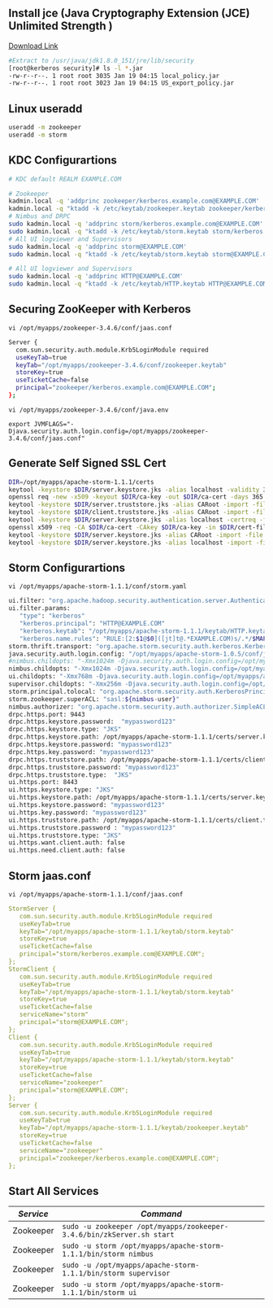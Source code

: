 ## Install jce (Java Cryptography Extension (JCE) Unlimited Strength )

[Download Link](http://www.oracle.com/technetwork/java/javase/downloads/jce8-download-2133166.html)  

```bash
#Extract to /usr/java/jdk1.8.0_151/jre/lib/security
[root@kerberos security]# ls -l *.jar
-rw-r--r--. 1 root root 3035 Jan 19 04:15 local_policy.jar
-rw-r--r--. 1 root root 3023 Jan 19 04:15 US_export_policy.jar
```

## Linux useradd

```bash
useradd -m zookeeper
useradd -m storm
```

## KDC Configurartions

```bash
# KDC default REALM EXAMPLE.COM

# Zookeeper
kadmin.local -q 'addprinc zookeeper/kerberos.example.com@EXAMPLE.COM'
kadmin.local -q "ktadd -k /etc/keytab/zookeeper.keytab zookeeper/kerberos.example.com@EXAMPLE.COM"
# Nimbus and DRPC
sudo kadmin.local -q 'addprinc storm/kerberos.example.com@EXAMPLE.COM'
sudo kadmin.local -q "ktadd -k /etc/keytab/storm.keytab storm/kerberos.example.com@EXAMPLE.COM"
# All UI logviewer and Supervisors
sudo kadmin.local -q 'addprinc storm@EXAMPLE.COM'
sudo kadmin.local -q "ktadd -k /etc/keytab/storm.keytab storm@EXAMPLE.COM"

# All UI logviewer and Supervisors
sudo kadmin.local -q 'addprinc HTTP@EXAMPLE.COM'
sudo kadmin.local -q "ktadd -k /etc/keytab/HTTP.keytab HTTP@EXAMPLE.COM"
```

## ​Securing ZooKeeper with Kerberos

`vi /opt/myapps/zookeeper-3.4.6/conf/jaas.conf`
```bash
Server {
  com.sun.security.auth.module.Krb5LoginModule required
  useKeyTab=true
  keyTab="/opt/myapps/zookeeper-3.4.6/conf/zookeeper.keytab"
  storeKey=true
  useTicketCache=false
  principal="zookeeper/kerberos.example.com@EXAMPLE.COM";
};
```

`vi /opt/myapps/zookeeper-3.4.6/conf/java.env`

`export JVMFLAGS="-Djava.security.auth.login.config=/opt/myapps/zookeeper-3.4.6/conf/jaas.conf"`


##  Generate Self Signed SSL Cert


```bash
DIR=/opt/myapps/apache-storm-1.1.1/certs
keytool -keystore $DIR/server.keystore.jks -alias localhost -validity 365 -keyalg RSA -genkey
openssl req -new -x509 -keyout $DIR/ca-key -out $DIR/ca-cert -days 365
keytool -keystore $DIR/server.truststore.jks -alias CARoot -import -file $DIR/ca-cert
keytool -keystore $DIR/client.truststore.jks -alias CARoot -import -file $DIR/ca-cert
keytool -keystore $DIR/server.keystore.jks -alias localhost -certreq -file $DIR/cert-file
openssl x509 -req -CA $DIR/ca-cert -CAkey $DIR/ca-key -in $DIR/cert-file -out $DIR/cert-signed -days 365 -CAcreateserial -passin pass:mypassword123
keytool -keystore $DIR/server.keystore.jks -alias CARoot -import -file $DIR/ca-cert
keytool -keystore $DIR/server.keystore.jks -alias localhost -import -file $DIR/cert-signed
```

## Storm Configurartions


`vi /opt/myapps/apache-storm-1.1.1/conf/storm.yaml`

```bash
ui.filter: "org.apache.hadoop.security.authentication.server.AuthenticationFilter"
ui.filter.params:
   "type": "kerberos"
   "kerberos.principal": "HTTP@EXAMPLE.COM"
   "kerberos.keytab": "/opt/myapps/apache-storm-1.1.1/keytab/HTTP.keytab"
   "kerberos.name.rules": "RULE:[2:$1@$0]([jt]t@.*EXAMPLE.COM)s/.*/$MAPRED_USER/ RULE:[2:$1@$0]([nd]n@.*EXAMPLE.COM)s/.*/$HDFS_USER/DEFAULT"
storm.thrift.transport: "org.apache.storm.security.auth.kerberos.KerberosSaslTransportPlugin"
java.security.auth.login.config: "/opt/myapps/apache-storm-1.0.5/conf/jaas.conf"
#nimbus.childopts: "-Xmx1024m -Djava.security.auth.login.config=/opt/myapps/apache-storm-1.1.1/conf/jaas.conf"
nimbus.childopts: "-Xmx1024m -Djava.security.auth.login.config=/opt/myapps/apache-storm-1.1.1/conf/jaas.conf -Djava.security.krb5.conf=/opt/myapps/apache-storm-1.1.1/keytab/krb5.conf"
ui.childopts: "-Xmx768m -Djava.security.auth.login.config=/opt/myapps/apache-storm-1.1.1/conf/jaas.conf"
supervisor.childopts: "-Xmx256m -Djava.security.auth.login.config=/opt/myapps/apache-storm-1.1.1/conf/jaas.conf"
storm.principal.tolocal: "org.apache.storm.security.auth.KerberosPrincipalToLocal"
storm.zookeeper.superACL: "sasl:${nimbus-user}"
nimbus.authorizer: "org.apache.storm.security.auth.authorizer.SimpleACLAuthorizer"
drpc.https.port: 9443
drpc.https.keystore.password:  "mypassword123"
drpc.https.keystore.type: "JKS"
drpc.https.keystore.path: /opt/myapps/apache-storm-1.1.1/certs/server.keystore.jks
drpc.https.keystore.password: "mypassword123"
drpc.https.key.password: "mypassword123"
drpc.https.truststore.path: /opt/myapps/apache-storm-1.1.1/certs/client.truststore.jks
drpc.https.truststore.password: "mypassword123"
drpc.https.truststore.type:  "JKS"
ui.https.port: 8443
ui.https.keystore.type: "JKS"
ui.https.keystore.path: /opt/myapps/apache-storm-1.1.1/certs/server.keystore.jks
ui.https.keystore.password: "mypassword123"
ui.https.key.password: "mypassword123"
ui.https.truststore.path: /opt/myapps/apache-storm-1.1.1/certs/client.truststore.jks
ui.https.truststore.password : "mypassword123"
ui.https.truststore.type: "JKS"
ui.https.want.client.auth: false
ui.https.need.client.auth: false
```

## Storm jaas.conf

`vi /opt/myapps/apache-storm-1.1.1/conf/jaas.conf`

```yaml
StormServer {
   com.sun.security.auth.module.Krb5LoginModule required
   useKeyTab=true
   keyTab="/opt/myapps/apache-storm-1.1.1/keytab/storm.keytab"
   storeKey=true
   useTicketCache=false
   principal="storm/kerberos.example.com@EXAMPLE.COM";
};
StormClient {
   com.sun.security.auth.module.Krb5LoginModule required
   useKeyTab=true
   keyTab="/opt/myapps/apache-storm-1.1.1/keytab/storm.keytab"
   storeKey=true
   useTicketCache=false
   serviceName="storm"
   principal="storm@EXAMPLE.COM";
};
Client {
   com.sun.security.auth.module.Krb5LoginModule required
   useKeyTab=true
   keyTab="/opt/myapps/apache-storm-1.1.1/keytab/storm.keytab"
   storeKey=true
   useTicketCache=false
   serviceName="zookeeper"
   principal="storm@EXAMPLE.COM";
};
Server {
   com.sun.security.auth.module.Krb5LoginModule required
   useKeyTab=true
   keyTab="/opt/myapps/apache-storm-1.1.1/keytab/zookeeper.keytab"
   storeKey=true
   useTicketCache=false
   serviceName="zookeeper"
   principal="zookeeper/kerberos.example.com@EXAMPLE.COM";
};
```
## Start All Services
| *Service*  | *Command*   | 
|---|---|
|Zookeeper|`sudo -u zookeeper /opt/myapps/zookeeper-3.4.6/bin/zkServer.sh start  `|
|Zookeeper|`sudo -u storm /opt/myapps/apache-storm-1.1.1/bin/storm nimbus  `|
|Zookeeper|`sudo -u /opt/myapps/apache-storm-1.1.1/bin/storm supervisor `|
|Zookeeper|`sudo -u storm /opt/myapps/apache-storm-1.1.1/bin/storm ui `|
